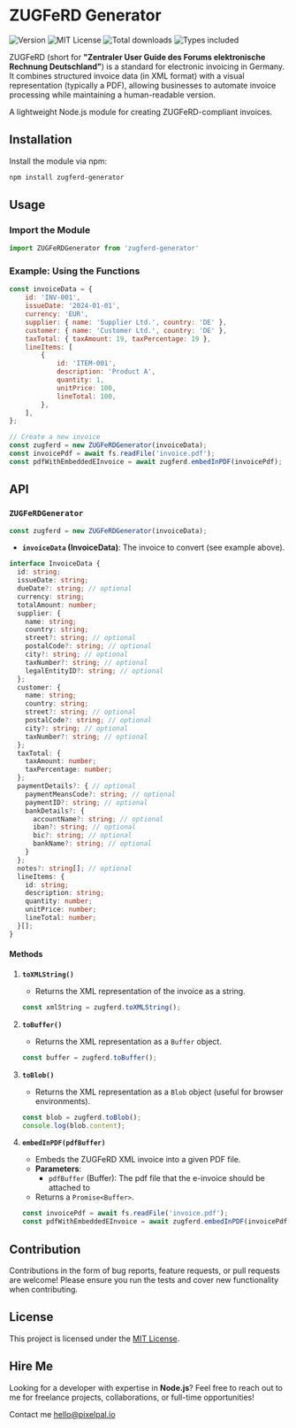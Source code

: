 # ZUGFeRD Generator

<div>
   <img src="https://badgen.now.sh/npm/v/zugferd-generator" alt="Version" />
   <img src="https://badgen.now.sh/npm/license/zugferd-generator" alt="MIT License" />
   <img src="https://badgen.now.sh/npm/dt/zugferd-generator" alt="Total downloads" />
   <img src="https://badgen.now.sh/npm/types/zugferd-generator" alt="Types included" />
</div>

ZUGFeRD (short for **"Zentraler User Guide des Forums elektronische Rechnung Deutschland"**) is a standard for electronic invoicing in Germany. It combines structured invoice data (in XML format) with a visual representation (typically a PDF), allowing businesses to automate invoice processing while maintaining a human-readable version.

A lightweight Node.js module for creating ZUGFeRD-compliant invoices.

## Installation

Install the module via npm:

```bash
npm install zugferd-generator
```

## Usage

### Import the Module

```javascript
import ZUGFeRDGenerator from 'zugferd-generator'
```

### Example: Using the Functions

```javascript
const invoiceData = {
    id: 'INV-001',
    issueDate: '2024-01-01',
    currency: 'EUR',
    supplier: { name: 'Supplier Ltd.', country: 'DE' },
    customer: { name: 'Customer Ltd.', country: 'DE' },
    taxTotal: { taxAmount: 19, taxPercentage: 19 },
    lineItems: [
        {
            id: 'ITEM-001',
            description: 'Product A',
            quantity: 1,
            unitPrice: 100,
            lineTotal: 100,
        },
    ],
};

// Create a new invoice
const zugferd = new ZUGFeRDGenerator(invoiceData);
const invoicePdf = await fs.readFile('invoice.pdf');
const pdfWithEmbeddedEInvoice = await zugferd.embedInPDF(invoicePdf);
```

## API

### `ZUGFeRDGenerator`

```javascript
const zugferd = new ZUGFeRDGenerator(invoiceData);
```

- **`invoiceData` (InvoiceData)**: The invoice to convert (see example above).

```typescript
interface InvoiceData {
  id: string;
  issueDate: string;
  dueDate?: string; // optional
  currency: string;
  totalAmount: number;
  supplier: {
    name: string;
    country: string;
    street?: string; // optional
    postalCode?: string; // optional
    city?: string; // optional
    taxNumber?: string; // optional
    legalEntityID?: string; // optional
  };
  customer: {
    name: string;
    country: string;
    street?: string; // optional
    postalCode?: string; // optional
    city?: string; // optional
    taxNumber?: string; // optional
  };
  taxTotal: {
    taxAmount: number;
    taxPercentage: number;
  };
  paymentDetails?: { // optional
    paymentMeansCode?: string; // optional
    paymentID?: string; // optional
    bankDetails?: {
      accountName?: string; // optional
      iban?: string; // optional
      bic?: string; // optional
      bankName?: string; // optional
    }
  };
  notes?: string[]; // optional
  lineItems: {
    id: string;
    description: string;
    quantity: number;
    unitPrice: number;
    lineTotal: number;
  }[];
}
```


#### Methods

1. **`toXMLString()`**
    - Returns the XML representation of the invoice as a string.

   ```javascript
   const xmlString = zugferd.toXMLString();
   ```

2. **`toBuffer()`**
    - Returns the XML representation as a `Buffer` object.

   ```javascript
   const buffer = zugferd.toBuffer();
   ```

3. **`toBlob()`**
    - Returns the XML representation as a `Blob` object (useful for browser environments).

   ```javascript
   const blob = zugferd.toBlob();
   console.log(blob.content);
   ```

4. **`embedInPDF(pdfBuffer)`**
    - Embeds the ZUGFeRD XML invoice into a given PDF file.
    - **Parameters**:
        - `pdfBuffer` (Buffer): The pdf file that the e-invoice should be attached to
    - Returns a `Promise<Buffer>`.

   ```javascript
   const invoicePdf = await fs.readFile('invoice.pdf');
   const pdfWithEmbeddedEInvoice = await zugferd.embedInPDF(invoicePdf);
   ```

## Contribution

Contributions in the form of bug reports, feature requests, or pull requests are welcome! Please ensure you run the tests and cover new functionality when contributing.

## License

This project is licensed under the [MIT License](LICENSE).

## Hire Me

Looking for a developer with expertise in **Node.js**? Feel free to reach out to me for freelance projects, collaborations, or full-time opportunities!

Contact me [hello@pixelpal.io](mailto:hello@pixelpal.io)

